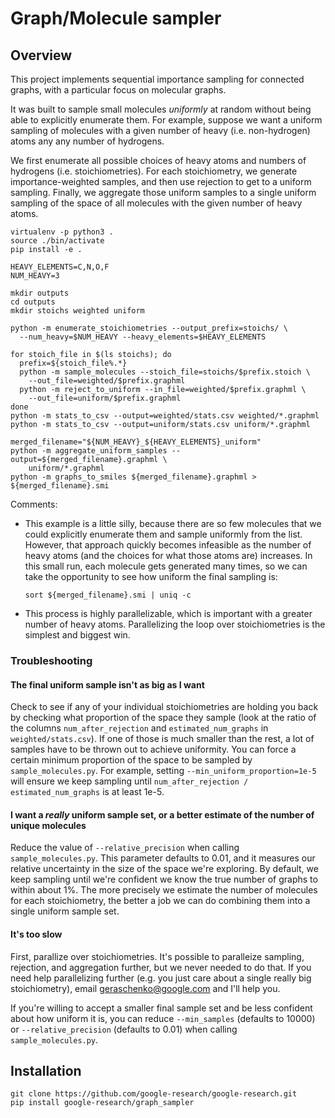 # Graph/Molecule sampler

## Overview

This project implements sequential importance sampling for connected graphs,
with a particular focus on molecular graphs.

It was built to sample small molecules *uniformly* at random without being able
to explicitly enumerate them. For example, suppose we want a uniform sampling of
molecules with a given number of heavy (i.e. non-hydrogen) atoms any any number
of hydrogens.

We first enumerate all possible choices of heavy atoms and numbers of hydrogens
(i.e. stoichiometries). For each stoichiometry, we generate importance-weighted
samples, and then use rejection to get to a uniform sampling. Finally, we
aggregate those uniform samples to a single uniform sampling of the space of all
molecules with the given number of heavy atoms.

```
virtualenv -p python3 .
source ./bin/activate
pip install -e .

HEAVY_ELEMENTS=C,N,O,F
NUM_HEAVY=3

mkdir outputs
cd outputs
mkdir stoichs weighted uniform

python -m enumerate_stoichiometries --output_prefix=stoichs/ \
  --num_heavy=$NUM_HEAVY --heavy_elements=$HEAVY_ELEMENTS

for stoich_file in $(ls stoichs); do
  prefix=${stoich_file%.*}
  python -m sample_molecules --stoich_file=stoichs/$prefix.stoich \
    --out_file=weighted/$prefix.graphml
  python -m reject_to_uniform --in_file=weighted/$prefix.graphml \
    --out_file=uniform/$prefix.graphml
done
python -m stats_to_csv --output=weighted/stats.csv weighted/*.graphml
python -m stats_to_csv --output=uniform/stats.csv uniform/*.graphml

merged_filename="${NUM_HEAVY}_${HEAVY_ELEMENTS}_uniform"
python -m aggregate_uniform_samples --output=${merged_filename}.graphml \
    uniform/*.graphml
python -m graphs_to_smiles ${merged_filename}.graphml > ${merged_filename}.smi
```

Comments:

*   This example is a little silly, because there are so few molecules that we
    could explicitly enumerate them and sample uniformly from the list. However,
    that approach quickly becomes infeasible as the number of heavy atoms (and
    the choices for what those atoms are) increases. In this small run, each
    molecule gets generated many times, so we can take the opportunity to see
    how uniform the final sampling is:

    ```
    sort ${merged_filename}.smi | uniq -c
    ```

*   This process is highly parallelizable, which is important with a greater
    number of heavy atoms. Parallelizing the loop over stoichiometries is the
    simplest and biggest win.

### Troubleshooting

#### The final uniform sample isn't as big as I want

Check to see if any of your individual stoichiometries are holding you back by
checking what proportion of the space they sample (look at the ratio of the
columns `num_after_rejection` and `estimated_num_graphs` in
`weighted/stats.csv`). If one of those is much smaller than the rest, a lot of
samples have to be thrown out to achieve uniformity. You can force a certain
minimum proportion of the space to be sampled by `sample_molecules.py`. For
example, setting `--min_uniform_proportion=1e-5` will ensure we keep sampling
until `num_after_rejection / estimated_num_graphs` is at least 1e-5.

#### I want a *really* uniform sample set, or a better estimate of the number of unique molecules

Reduce the value of `--relative_precision` when calling `sample_molecules.py`.
This parameter defaults to 0.01, and it measures our relative uncertainty in the
size of the space we're exploring. By default, we keep sampling until we're
confident we know the true number of graphs to within about 1%. The more
precisely we estimate the number of molecules for each stoichiometry, the better
a job we can do combining them into a single uniform sample set.

#### It's too slow

First, parallize over stoichiometries. It's possible to paralleize sampling,
rejection, and aggregation further, but we never needed to do that. If you need
help parallelizing further (e.g. you just care about a single really big
stoichiometry), email geraschenko@google.com and I'll help you.

If you're willing to accept a smaller final sample set and be less confident
about how uniform it is, you can reduce `--min_samples` (defaults to 10000) or
`--relative_precision` (defaults to 0.01) when calling `sample_molecules.py`.

## Installation

```
git clone https://github.com/google-research/google-research.git
pip install google-research/graph_sampler
```
